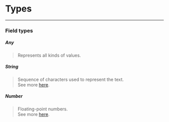 # Types

- - -

### Field types
##### Any
> Represents all kinds of values.

##### String
> Sequence of characters used to represent the text. <br/>
> See more [here](https://developer.mozilla.org/en-US/docs/Web/JavaScript/Reference/Global_Objects/String).

##### Number
> Floating-point numbers. <br/>
> See more [here](https://developer.mozilla.org/en-US/docs/Web/JavaScript/Reference/Global_Objects/Number).